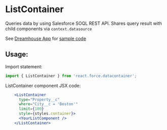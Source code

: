 # ListContainer

Queries data by using Salesforce SOQL REST API.
Shares query result with child components via `context.datasource`

See [Dreamhouse App](https://github.com/ForceDotComLabs/dreamhouse-mobile-react) for [sample code](https://github.com/ForceDotComLabs/dreamhouse-mobile-react/blob/master/js/app/BrokerList/index.js)

## Usage:

Import statement:

```jsx
import { ListContainer } from 'react.force.datacontainer';
```

ListContainer component JSX code:

```jsx
    <ListContainer 
      type="Property__c"
      where="City__c = 'Boston'"
      limit={100}
      style={styles.container}>
      <YourListComponent />
    </ListContainer>
```
